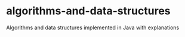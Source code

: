 # algorithms-and-data-structures
  Algorithms and data structures implemented in Java with explanations
